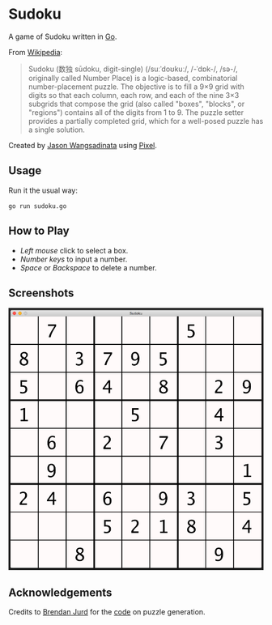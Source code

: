 # Sudoku

A game of Sudoku written in [Go][go].

From [Wikipedia][sudoku-wiki]:
> Sudoku (数独 sūdoku, digit-single) (/suːˈdoʊkuː/, /-ˈdɒk-/, /sə-/, originally
> called Number Place) is a logic-based, combinatorial number-placement puzzle.
> The objective is to fill a 9×9 grid with digits so that each column, each row,
> and each of the nine 3×3 subgrids that compose the grid (also called "boxes",
> "blocks", or "regions") contains all of the digits from 1 to 9. The puzzle
> setter provides a partially completed grid, which for a well-posed puzzle has
> a single solution.

Created by [Jason Wangsadinata][jwangsadinata] using
[Pixel][pixel].

## Usage

Run it the usual way:

    go run sudoku.go

## How to Play

- *Left mouse* click to select a box.
- *Number keys* to input a number.
- *Space* or *Backspace* to delete a number.

## Screenshots

![Sudoku](sudoku.png)

## Acknowledgements
Credits to [Brendan Jurd][direvus] for the [code][sudoku-library] on puzzle
generation.

[direvus]: https://github.com/direvus
[go]: https://golang.org
[jwangsadinata]: https://github.com/jwangsadinata
[pixel]: https://github.com/faiface/pixel
[sudoku-library]: https://github.com/direvus/sudoku
[sudoku-wiki]: https://en.wikipedia.org/wiki/Sudoku

